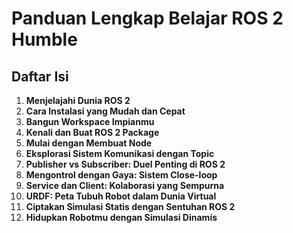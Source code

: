 # Panduan Lengkap Belajar ROS 2 Humble

## Daftar Isi

1. **Menjelajahi Dunia ROS 2**
2. **Cara Instalasi yang Mudah dan Cepat**
3. **Bangun Workspace Impianmu**
4. **Kenali dan Buat ROS 2 Package**
5. **Mulai dengan Membuat Node**
6. **Eksplorasi Sistem Komunikasi dengan Topic**
7. **Publisher vs Subscriber: Duel Penting di ROS 2**
8. **Mengontrol dengan Gaya: Sistem Close-loop**
9. **Service dan Client: Kolaborasi yang Sempurna**
10. **URDF: Peta Tubuh Robot dalam Dunia Virtual**
11. **Ciptakan Simulasi Statis dengan Sentuhan ROS 2**
12. **Hidupkan Robotmu dengan Simulasi Dinamis**
